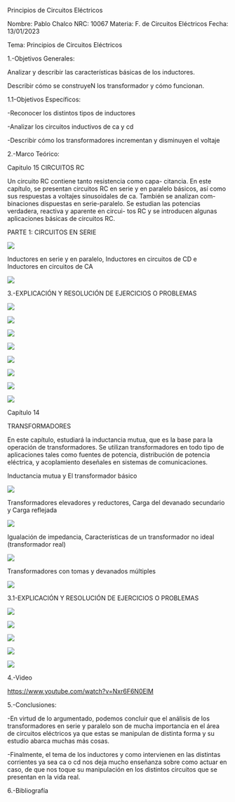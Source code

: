 Principios de Circuitos Eléctricos

Nombre: Pablo Chalco   NRC: 10067  Materia: F. de Circuitos Eléctricos   Fecha: 13/01/2023 

Tema: Principios de Circuitos Eléctricos

1.-Objetivos Generales: 

Analizar y describir las características básicas de los inductores.

Describir cómo se construyeN los transformador y cómo funcionan.

1.1-Objetivos Específicos:

-Reconocer los distintos tipos de inductores

-Analizar los circuitos inductivos de ca y cd

-Describir cómo los transformadores incrementan y disminuyen el voltaje

2.-Marco Teórico:

Capitulo 15 CIRCUITOS RC

Un circuito RC contiene tanto resistencia como capa- citancia. En este capítulo, se presentan circuitos RC en serie y en paralelo 
básicos, así como sus respuestas a voltajes sinusoidales de ca. También se analizan com- binaciones dispuestas en serie-paralelo. 
Se estudian las potencias verdadera, reactiva y aparente en circui- tos RC y se introducen algunas aplicaciones básicas de circuitos RC.

PARTE 1: CIRCUITOS EN SERIE

![](https://github.com/phchalco/Tarea7/blob/main/J1.png)

Inductores en serie y en paralelo, Inductores en circuitos de CD e Inductores en circuitos de CA

![](https://github.com/phchalco/Tarea7/blob/main/J2.png)

3.-EXPLICACIÓN Y RESOLUCIÓN DE EJERCICIOS O PROBLEMAS

![](https://github.com/phchalco/Tarea7/blob/main/A1.jpg)

![](https://github.com/phchalco/Tarea7/blob/main/A2.jpg)

![](https://github.com/phchalco/Tarea7/blob/main/A3.jpg)

![](https://github.com/phchalco/Tarea7/blob/main/A4.jpg)

![](https://github.com/phchalco/Tarea7/blob/main/A5.jpg)

![](https://github.com/phchalco/Tarea7/blob/main/A6.jpg)

![](https://github.com/phchalco/Tarea7/blob/main/A7.jpg)

![](https://github.com/phchalco/Tarea7/blob/main/A8.jpg)

Capítulo 14

TRANSFORMADORES

En este capítulo, estudiará la inductancia mutua, que es la base para la operación de transformadores. Se utilizan transformadores 
en todo tipo de aplicaciones tales como fuentes de potencia, distribución de potencia eléctrica, y acoplamiento deseñales en 
sistemas de comunicaciones.

Inductancia mutua y El transformador básico

![](https://github.com/phchalco/Tarea7/blob/main/H1.png)

Transformadores elevadores y reductores, Carga del devanado secundario y Carga reflejada

![](https://github.com/phchalco/Tarea7/blob/main/H2.png)

Igualación de impedancia, Características de un transformador no ideal (transformador real)

![](https://github.com/phchalco/Tarea7/blob/main/H3.png)

Transformadores con tomas y devanados múltiples

![](https://github.com/phchalco/Tarea7/blob/main/H4.png)

3.1-EXPLICACIÓN Y RESOLUCIÓN DE EJERCICIOS O PROBLEMAS

![](https://github.com/phchalco/Tarea7/blob/main/B1.jpg)

![](https://github.com/phchalco/Tarea7/blob/main/B2.jpg)

![](https://github.com/phchalco/Tarea7/blob/main/B3.jpg)

![](https://github.com/phchalco/Tarea7/blob/main/B4.jpg)

![](https://github.com/phchalco/Tarea7/blob/main/B5.jpg)

4.-Video

https://www.youtube.com/watch?v=Nxr6F6N0ElM

5.-Conclusiones:

-En virtud de lo argumentado, podemos concluir que el análisis de los transformadores en serie y paralelo son de mucha importancia en el área de circuitos eléctricos 
ya que estas se manipulan de distinta forma y su estudio abarca muchas más cosas.

-Finalmente, el tema de los inductores y como intervienen en las distintas corrientes ya sea ca o cd nos deja mucho enseñanza sobre como actuar en caso, de que nos toque su manipulación en los distintos circuitos que se presentan en la vida real.

6.-Bibliografía
